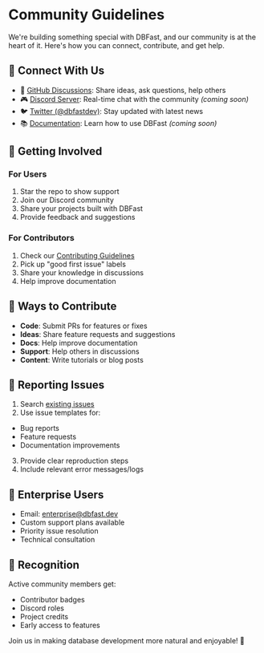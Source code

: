 # Community Guidelines

We're building something special with DBFast, and our community is at the heart of it. Here's how you can connect, contribute, and get help.

## 🤝 Connect With Us

- 💬 [GitHub Discussions](https://github.com/dbfast/dbfast-cli/discussions): Share ideas, ask questions, help others
- 🎮 [Discord Server](https://discord.gg/dbfast): Real-time chat with the community *(coming soon)*
- 🐦 [Twitter (@dbfastdev)](https://twitter.com/dbfastdev): Stay updated with latest news
- 📚 [Documentation](https://dbfast.dev/docs): Learn how to use DBFast *(coming soon)*

## 🎯 Getting Involved

### For Users
1. Star the repo to show support
2. Join our Discord community
3. Share your projects built with DBFast
4. Provide feedback and suggestions

### For Contributors
1. Check our [Contributing Guidelines](CONTRIBUTING.md)
2. Pick up "good first issue" labels
3. Share your knowledge in discussions
4. Help improve documentation

## 🚀 Ways to Contribute

- **Code**: Submit PRs for features or fixes
- **Ideas**: Share feature requests and suggestions
- **Docs**: Help improve documentation
- **Support**: Help others in discussions
- **Content**: Write tutorials or blog posts

## 🐛 Reporting Issues

1. Search [existing issues](https://github.com/dbfast/dbfast-cli/issues)
2. Use issue templates for:
  - Bug reports
  - Feature requests
  - Documentation improvements
3. Provide clear reproduction steps
4. Include relevant error messages/logs

## 💼 Enterprise Users

- Email: enterprise@dbfast.dev
- Custom support plans available
- Priority issue resolution
- Technical consultation

## 🌟 Recognition

Active community members get:
- Contributor badges
- Discord roles
- Project credits
- Early access to features

Join us in making database development more natural and enjoyable! 🚀